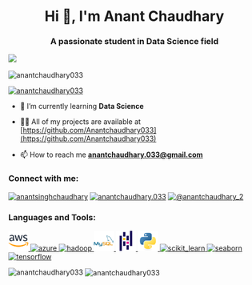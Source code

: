 <h1 align="center">Hi 👋, I'm Anant Chaudhary</h1>
<h3 align="center">A passionate student in Data Science field</h3>

<p align="left"> <img src="https://t4.ftcdn.net/jpg/05/56/19/27/360_F_556192719_ufc0kALMglVMchMm0qkzc7N1TskdMrEd.jpg" /> </p>
<p align="left"> <img src="https://komarev.com/ghpvc/?username=anantchaudhary033&label=Profile%20views&color=0e75b6&style=flat" alt="anantchaudhary033" /> </p>

<p align="left"> <a href="https://github.com/ryo-ma/github-profile-trophy"><img src="https://github-profile-trophy.vercel.app/?username=anantchaudhary033" alt="anantchaudhary033" /></a> </p>

- 🌱 I’m currently learning **Data Science**

- 👨‍💻 All of my projects are available at [https://github.com/Anantchaudhary033](https://github.com/Anantchaudhary033)

- 📫 How to reach me **anantchaudhary.033@gmail.com**

<h3 align="left">Connect with me:</h3>
<p align="left">
<a href="https://kaggle.com/anantsinghchaudhary" target="blank"><img align="center" src="https://raw.githubusercontent.com/rahuldkjain/github-profile-readme-generator/master/src/images/icons/Social/kaggle.svg" alt="anantsinghchaudhary" height="30" width="40" /></a>
<a href="https://instagram.com/anantchaudhary.033" target="blank"><img align="center" src="https://raw.githubusercontent.com/rahuldkjain/github-profile-readme-generator/master/src/images/icons/Social/instagram.svg" alt="anantchaudhary.033" height="30" width="40" /></a>
<a href="https://www.hackerrank.com/@anantchaudhary_2" target="blank"><img align="center" src="https://raw.githubusercontent.com/rahuldkjain/github-profile-readme-generator/master/src/images/icons/Social/hackerrank.svg" alt="@anantchaudhary_2" height="30" width="40" /></a>
</p>

<h3 align="left">Languages and Tools:</h3>
<p align="left"> <a href="https://aws.amazon.com" target="_blank" rel="noreferrer"> <img src="https://raw.githubusercontent.com/devicons/devicon/master/icons/amazonwebservices/amazonwebservices-original-wordmark.svg" alt="aws" width="40" height="40"/> </a> <a href="https://azure.microsoft.com/en-in/" target="_blank" rel="noreferrer"> <img src="https://www.vectorlogo.zone/logos/microsoft_azure/microsoft_azure-icon.svg" alt="azure" width="40" height="40"/> </a> <a href="https://hadoop.apache.org/" target="_blank" rel="noreferrer"> <img src="https://www.vectorlogo.zone/logos/apache_hadoop/apache_hadoop-icon.svg" alt="hadoop" width="40" height="40"/> </a> <a href="https://www.mysql.com/" target="_blank" rel="noreferrer"> <img src="https://raw.githubusercontent.com/devicons/devicon/master/icons/mysql/mysql-original-wordmark.svg" alt="mysql" width="40" height="40"/> </a> <a href="https://pandas.pydata.org/" target="_blank" rel="noreferrer"> <img src="https://raw.githubusercontent.com/devicons/devicon/2ae2a900d2f041da66e950e4d48052658d850630/icons/pandas/pandas-original.svg" alt="pandas" width="40" height="40"/> </a> <a href="https://www.python.org" target="_blank" rel="noreferrer"> <img src="https://raw.githubusercontent.com/devicons/devicon/master/icons/python/python-original.svg" alt="python" width="40" height="40"/> </a> <a href="https://scikit-learn.org/" target="_blank" rel="noreferrer"> <img src="https://upload.wikimedia.org/wikipedia/commons/0/05/Scikit_learn_logo_small.svg" alt="scikit_learn" width="40" height="40"/> </a> <a href="https://seaborn.pydata.org/" target="_blank" rel="noreferrer"> <img src="https://seaborn.pydata.org/_images/logo-mark-lightbg.svg" alt="seaborn" width="40" height="40"/> </a> <a href="https://www.tensorflow.org" target="_blank" rel="noreferrer"> <img src="https://www.vectorlogo.zone/logos/tensorflow/tensorflow-icon.svg" alt="tensorflow" width="40" height="40"/> </a> </p>

<p><img align="left" src="https://github-readme-stats.vercel.app/api/top-langs?username=anantchaudhary033&show_icons=true&locale=en&layout=compact" alt="anantchaudhary033" /></p>

<p>&nbsp;<img align="center" src="https://github-readme-stats.vercel.app/api?username=anantchaudhary033&show_icons=true&locale=en" alt="anantchaudhary033" /></p>
